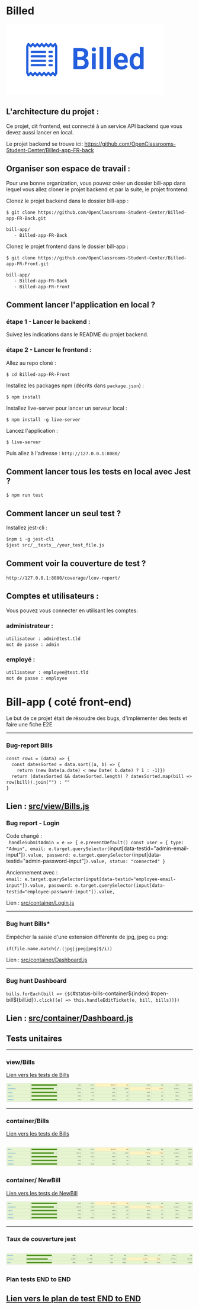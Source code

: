 # Billed 

![Logo](./readme/billed.png)


## L'architecture du projet :
Ce projet, dit frontend, est connecté à un service API backend que vous devez aussi lancer en local.

Le projet backend se trouve ici: https://github.com/OpenClassrooms-Student-Center/Billed-app-FR-back

## Organiser son espace de travail :
Pour une bonne organization, vous pouvez créer un dossier bill-app dans lequel vous allez cloner le projet backend et par la suite, le projet frontend:

Clonez le projet backend dans le dossier bill-app :
```
$ git clone https://github.com/OpenClassrooms-Student-Center/Billed-app-FR-Back.git
```

```
bill-app/
   - Billed-app-FR-Back
```

Clonez le projet frontend dans le dossier bill-app :
```
$ git clone https://github.com/OpenClassrooms-Student-Center/Billed-app-FR-Front.git
```

```
bill-app/
   - Billed-app-FR-Back
   - Billed-app-FR-Front
```

## Comment lancer l'application en local ?

### étape 1 - Lancer le backend :

Suivez les indications dans le README du projet backend.

### étape 2 - Lancer le frontend :

Allez au repo cloné :
```
$ cd Billed-app-FR-Front
```

Installez les packages npm (décrits dans `package.json`) :
```
$ npm install
```

Installez live-server pour lancer un serveur local :
```
$ npm install -g live-server
```

Lancez l'application :
```
$ live-server
```

Puis allez à l'adresse : `http://127.0.0.1:8080/`


## Comment lancer tous les tests en local avec Jest ?

```
$ npm run test
```

## Comment lancer un seul test ?

Installez jest-cli :

```
$npm i -g jest-cli
$jest src/__tests__/your_test_file.js
```

## Comment voir la couverture de test ?

`http://127.0.0.1:8080/coverage/lcov-report/`

## Comptes et utilisateurs :

Vous pouvez vous connecter en utilisant les comptes:

### administrateur : 
```
utilisateur : admin@test.tld 
mot de passe : admin
```
### employé :
```
utilisateur : employee@test.tld
mot de passe : employee
```
# Bill-app ( coté front-end)

Le but de ce projet était de résoudre des bugs, d'implémenter des tests et faire une fiche E2E

----------------------------------------------
### Bug-report Bills

```
const rows = (data) => {
  const datesSorted = data.sort((a, b) => {
    return (new Date(a.date) < new Date( b.date) ? 1 : -1)})
  return (datesSorted && datesSorted.length) ? datesSorted.map(bill => row(bill)).join("") : ""
}
```
Lien : [src/view/Bills.js](https://github.com/MathieuSchaff/bill-app-front/blob/main/src/views/BillsUI.js)
----------------------------------------------
### Bug report - Login
Code changé :  
`
handleSubmitAdmin = e => {
    e.preventDefault()
    const user = {
      type: "Admin",
      email: e.target.querySelector(`input[data-testid="admin-email-input"]`).value,
      password: e.target.querySelector(`input[data-testid="admin-password-input"]`).value,
      status: "connected"
    }
`  

  Anciennement avec :  
`
email: e.target.querySelector(input[data-testid="employee-email-input"]).value,
password: e.target.querySelector(input[data-testid="employee-password-input"]).value,
`

Lien : [src/container/Login.js](https://github.com/MathieuSchaff/bill-app-front/blob/main/src/containers/Login.js)

----------------------------------------------
### Bug hunt Bills*
Empêcher la saisie d'une extension différente de jpg, jpeg ou png:

`if(file.name.match(/.(jpg|jpeg|png)$/i))`

Lien : [src/container/Dashboard.js](https://github.com/MathieuSchaff/bill-app-front/blob/main/src/containers/NewBill.js)

----------------------------------------------  
### Bug hunt Dashboard  
`bills.forEach(bill => {$(`#status-bills-container${index} #open-bill${bill.id}`).click((e) => this.handleEditTicket(e, bill, bills))})`

Lien : [src/container/Dashboard.js](https://github.com/MathieuSchaff/bill-app-front/blob/main/src/containers/Dashboard.js)
----------------------------------------------
## Tests unitaires
----------------------------------------------
### view/Bills

[Lien vers les tests de Bills](https://github.com/MathieuSchaff/bill-app-front/blob/main/src/containers/Bills.js)

![Test view](./readme/container.PNG)

----------------------------
### container/Bills

[Lien vers les tests de Bills](https://github.com/MathieuSchaff/bill-app-front/blob/main/src/containers/Bills.js)

![Test view](./readme/container.PNG)
----------------------------
### container/ NewBill

[Lien vers les tests de NewBill](https://github.com/MathieuSchaff/bill-app-front/blob/main/src/containers/NewBill.js)

![Test view](./readme/container.PNG)

----------------------------
###  Taux de couverture jest

![test de couverture](./readme/CouvertureTest.PNG)
----------------------------

###  Plan tests END to END

[Lien vers le plan de test END to END](https://github.com/MathieuSchaff/bill-app-front/blob/main/readme/E2E-Employee.pdf)
----------------------------